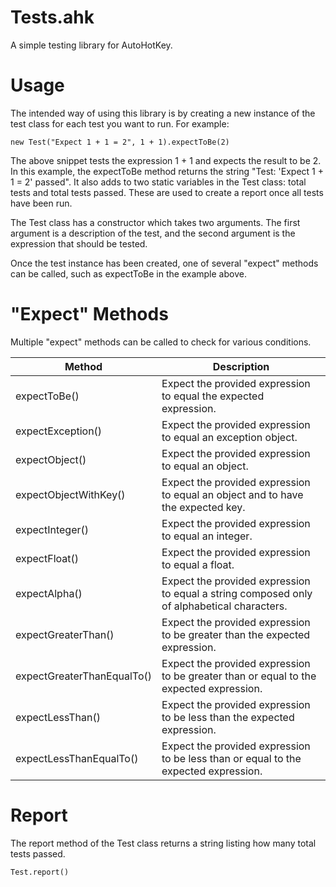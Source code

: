 # Tests.ahk
A simple testing library for AutoHotKey.

# Usage
The intended way of using this library is by creating a new instance of the test class for each test you want to run. For example:
```
new Test("Expect 1 + 1 = 2", 1 + 1).expectToBe(2)
```
The above snippet tests the expression 1 + 1 and expects the result to be 2. In this example, the expectToBe method returns the string "Test: 'Expect 1 + 1 = 2' passed". It also adds to two static variables in the Test class: total tests and total tests passed. These are used to create a report once all tests have been run.

The Test class has a constructor which takes two arguments. The first argument is a description of the test, and the second argument is the expression that should be tested. 

Once the test instance has been created, one of several "expect" methods can be called, such as expectToBe in the example above.

# "Expect" Methods
Multiple "expect" methods can be called to check for various conditions. 

| Method | Description |
| --- | --- |
| expectToBe() | Expect the provided expression to equal the expected expression. |
| expectException() | Expect the provided expression to equal an exception object. |
| expectObject() | Expect the provided expression to equal an object. |
| expectObjectWithKey() | Expect the provided expression to equal an object and to have the expected key. |
| expectInteger() | Expect the provided expression to equal an integer. |
| expectFloat() | Expect the provided expression to equal a float. |
| expectAlpha() | Expect the provided expression to equal a string composed only of alphabetical characters. |
| expectGreaterThan() | Expect the provided expression to be greater than the expected expression. |
| expectGreaterThanEqualTo() | Expect the provided expression to be greater than or equal to the expected expression. |
| expectLessThan() | Expect the provided expression to be less than the expected expression. |
| expectLessThanEqualTo() | Expect the provided expression to be less than or equal to the expected expression. |

# Report

The report method of the Test class returns a string listing how many total tests passed.
```
Test.report()
```

